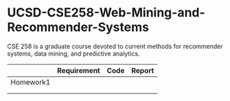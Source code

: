 # UCSD-CSE258-Web-Mining-and-Recommender-Systems
CSE 258 is a graduate course devoted to current methods for recommender systems, data mining, and predictive analytics.

|           | Requirement | Code | Report |
| --------- | ----------- | ---- | ------ |
| Homework1 |             |      |        |
|           |             |      |        |
|           |             |      |        |

